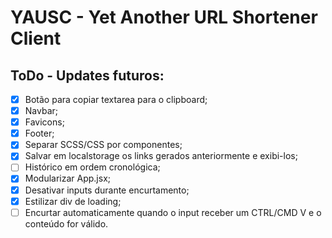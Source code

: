 # YAUSC - Yet Another URL Shortener Client

## ToDo - Updates futuros:

* [x] Botão para copiar textarea para o clipboard;
* [x] Navbar;
* [x] Favicons;
* [x] Footer;
* [x] Separar SCSS/CSS por componentes;
* [x] Salvar em localstorage os links gerados anteriormente e exibi-los;
* [ ] Histórico em ordem cronológica;
* [x] Modularizar App.jsx;
* [x] Desativar inputs durante encurtamento;
* [x] Estilizar div de loading;
* [ ] Encurtar automaticamente quando o input receber um CTRL/CMD V e o conteúdo for válido.